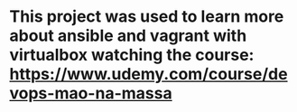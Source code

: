 # This project was used to learn more about ansible and vagrant with virtualbox watching the course: https://www.udemy.com/course/devops-mao-na-massa 
